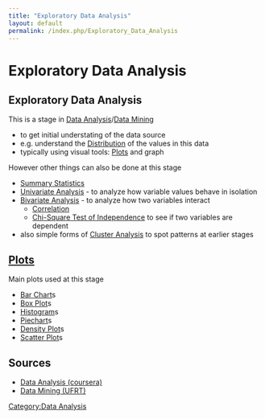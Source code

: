 ```yaml
---
title: "Exploratory Data Analysis"
layout: default
permalink: /index.php/Exploratory_Data_Analysis
---
```


# Exploratory Data Analysis

## Exploratory Data Analysis
This is a stage in [Data Analysis](Data_Analysis)/[Data Mining](Data_Mining)
- to get initial understating of the data source
- e.g. understand the [Distribution](Distribution) of the values in this data
- typically using visual tools: [Plots](Plots) and graph


However other things can also be done at this stage
- [Summary Statistics](Summary_Statistics)
- [Univariate Analysis](Univariate_Analysis) - to analyze how variable values behave in isolation
- [Bivariate Analysis](Bivariate_Analysis) - to analyze how two variables interact
  - [Correlation](Correlation)
  - [Chi-Square Test of Independence](Chi-Square_Test_of_Independence) to see if two variables are dependent
- also simple forms of [Cluster Analysis](Cluster_Analysis) to spot patterns at earlier stages

## [Plots](Plots)
Main plots used at this stage
- [Bar Chart](Bar_Chart)s
- [Box Plot](Box_Plot)s
- [Histogram](Histogram)s
- [Piechart](Piechart)s
- [Density Plot](Density_Plot)s
- [Scatter Plot](Scatter_Plot)s


## Sources
- [Data Analysis (coursera)](Data_Analysis_(coursera))
- [Data Mining (UFRT)](Data_Mining_(UFRT))

[Category:Data Analysis](Category_Data_Analysis)